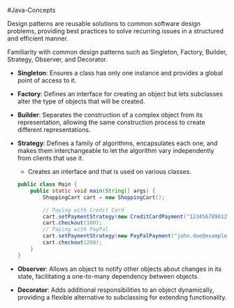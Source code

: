 #Java-Concepts 

Design patterns are reusable solutions to common software design problems, providing best practices to solve recurring issues in a structured and efficient manner.

Familiarity with common design patterns such as Singleton, Factory, Builder, Strategy, Observer, and Decorator.
- **Singleton**: Ensures a class has only one instance and provides a global point of access to it.
    
- **Factory**: Defines an interface for creating an object but lets subclasses alter the type of objects that will be created.
    
- **Builder**: Separates the construction of a complex object from its representation, allowing the same construction process to create different representations.
    
- **Strategy**: Defines a family of algorithms, encapsulates each one, and makes them interchangeable to let the algorithm vary independently from clients that use it.
    
    - Creates an interface and that is used on various classes.
    
    ```java
    public class Main {
        public static void main(String[] args) {
            ShoppingCart cart = new ShoppingCart();
    
            // Paying with Credit Card
            cart.setPaymentStrategy(new CreditCardPayment("1234567890123456", "John Doe", "123", "12/24"));
            cart.checkout(100);
            // Paying with PayPal
            cart.setPaymentStrategy(new PayPalPayment("john.doe@example.com", "password123"));
            cart.checkout(200);
        }
    }
    ```
    
- **Observer**: Allows an object to notify other objects about changes in its state, facilitating a one-to-many dependency between objects.
    
- **Decorator**: Adds additional responsibilities to an object dynamically, providing a flexible alternative to subclassing for extending functionality.